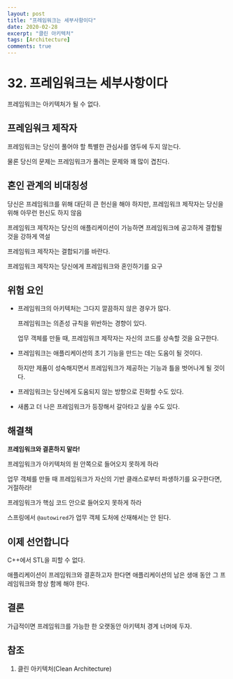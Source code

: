 ```yaml
---
layout: post
title: "프레임워크는 세부사항이다"
date: 2020-02-28
excerpt: "클린 아키텍처"
tags: [Architecture]
comments: true
---
```


# 32. 프레임워크는 세부사항이다

프레임워크는 아키텍처가 될 수 없다.

## 프레임워크 제작자

프레임워크는 당신이 풀어야 할 특별한 관심사를 염두에 두지 않는다.

물론 당신의 문제는 프레임워크가 풀려는 문제와 꽤 많이 겹친다.

## 혼인 관계의 비대칭성

당신은 프레임워크를 위해 대단히 큰 헌신을 해야 하지만, 프레임워크 제작자는 당신을 위해 아무런 헌신도 하지 않음

프레임워크 제작자는 당신의 애플리케이션이 가능하면 프레임워크에 공고하게 결합될 것을 강하게 역설

프레임워크 제작자는 결합되기를 바란다.

프레임워크 제작자는 당신에게 프레임워크와 혼인하기를 요구

## 위험 요인

- 프레임워크의 아키텍처는 그다지 깔끔하지 않은 경우가 많다.

  프레임워크는 의존성 규칙을 위반하는 경향이 있다.

  업무 객체를 만들 때, 프레임워크 제작자는 자신의 코드를 상속할 것을 요구한다.

- 프레임워크는 애플리케이션의 초기 기능을 만드는 데는 도움이 될 것이다.

  하지만 제품이 성숙해지면서 프레임워크가 제공하는 기능과 틀을 벗어나게 될 것이다.

- 프레임워크는 당신에게 도움되지 않는 방향으로 진화할 수도 있다.

- 새롭고 더 나은 프레임워크가 등장해서 갈아타고 싶을 수도 있다.

## 해결책

**프레임워크와 결혼하지 말라!**

프레임워크가 아키텍처의 원 안쪽으로 들어오지 못하게 하라

업무 객체를 만들 때 프레임워크가 자신의 기반 클래스로부터 파생하기를 요구한다면, 거절하라!

프레임워크가 핵심 코드 안으로 들어오지 못하게 하라

스프링에서 `@autowired`가 업무 객체 도처에 산재해서는 안 된다.

## 이제 선언합니다

C++에서 STL을 피할 수 없다.

애플리케이션이 프레임워크와 결혼하고자 한다면 애플리케이션의 남은 생애 동안 그 프레임워크와 항상 함께 해야 한다.

## 결론

가급적이면 프레임워크를 가능한 한 오랫동안 아키텍처 경계 너머에 두자.

## 참조

1. 클린 아키텍처(Clean Architecture)

